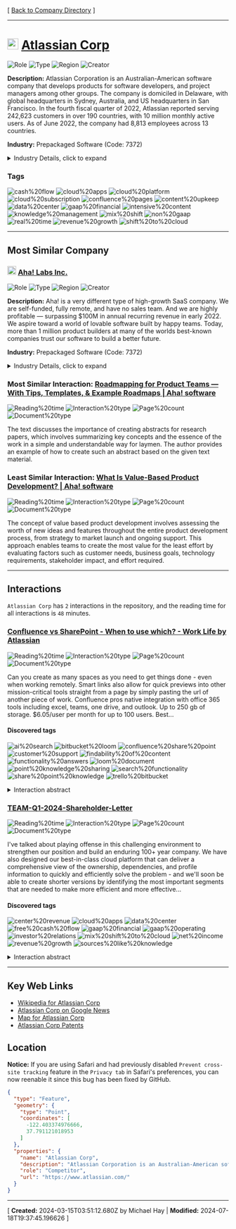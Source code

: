 [ [Back to Company Directory](./README.md) ]

---

# <img src="https://www.atlassian.com/apple-touch-icon.png" alt="Atlassian Corp Logo" height="25px" title="Atlassian Corp" />  [Atlassian Corp](https://www.atlassian.com/) 


![Role](https://img.shields.io/badge/Role-Competitor-blue?style=for-the-badge)&nbsp;![Type](https://img.shields.io/badge/Type-Public%20company-blue?style=for-the-badge)&nbsp;![Region](https://img.shields.io/badge/Region-AMER-blue?style=for-the-badge)&nbsp;![Creator](https://img.shields.io/badge/Creator-Michael%20Hay-blue?style=for-the-badge)

**Description:** Atlassian Corporation is an Australian-American software company that develops products for software developers, and project managers among other groups. The company is domiciled in Delaware, with global headquarters in Sydney, Australia, and US headquarters in San Francisco.  In the fourth fiscal quarter of 2022, Atlassian reported serving 242,623 customers in over 190 countries, with 10 million monthly active users. As of June 2022, the company had 8,813 employees across 13 countries. 

**Industry:** Prepackaged Software (Code: 7372) 


<details>
<summary>Industry Details, click to expand</summary>

* **Major Group** &#8594; Business Services (Code: 73)
* **Industry Group** &#8594; Computer Programming, Data Processing, And Other Computer Related Services (Code: 737)
* **Industry** &#8594; Prepackaged Software (Code: 7372)

</details>

### Tags


![cash%20flow](https://img.shields.io/badge/cash%20flow-blue?style=for-the-badge)&nbsp;![cloud%20apps](https://img.shields.io/badge/cloud%20apps-blue?style=for-the-badge)&nbsp;![cloud%20platform](https://img.shields.io/badge/cloud%20platform-blue?style=for-the-badge)&nbsp;![cloud%20subscription](https://img.shields.io/badge/cloud%20subscription-blue?style=for-the-badge)&nbsp;![confluence%20pages](https://img.shields.io/badge/confluence%20pages-blue?style=for-the-badge)&nbsp;![content%20upkeep](https://img.shields.io/badge/content%20upkeep-blue?style=for-the-badge)&nbsp;![data%20center](https://img.shields.io/badge/data%20center-blue?style=for-the-badge)&nbsp;![gaap%20financial](https://img.shields.io/badge/gaap%20financial-blue?style=for-the-badge)&nbsp;![intensive%20content](https://img.shields.io/badge/intensive%20content-blue?style=for-the-badge)&nbsp;![knowledge%20management](https://img.shields.io/badge/knowledge%20management-blue?style=for-the-badge)&nbsp;![mix%20shift](https://img.shields.io/badge/mix%20shift-blue?style=for-the-badge)&nbsp;![non%20gaap](https://img.shields.io/badge/non%20gaap-blue?style=for-the-badge)&nbsp;![real%20time](https://img.shields.io/badge/real%20time-blue?style=for-the-badge)&nbsp;![revenue%20growth](https://img.shields.io/badge/revenue%20growth-blue?style=for-the-badge)&nbsp;![shift%20to%20cloud](https://img.shields.io/badge/shift%20to%20cloud-blue?style=for-the-badge)


---


## Most Similar Company


### <img src="https://www.aha.io/icons/icon-512x512.png?v=4b9222967840d785d04c63c361279f97" alt="Aha! Labs Inc. Logo" height="20px" title="Aha! Labs Inc." />  [Aha! Labs Inc.](./AhaLabsInc.md) 


![Role](https://img.shields.io/badge/Role-Competitor-blue?style=for-the-badge)&nbsp;![Type](https://img.shields.io/badge/Type-Private-blue?style=for-the-badge)&nbsp;![Region](https://img.shields.io/badge/Region-AMER-blue?style=for-the-badge)&nbsp;![Creator](https://img.shields.io/badge/Creator-Michael%20Hay-blue?style=for-the-badge)

**Description:** Aha! is a very different type of high-growth SaaS company. We are self-funded, fully remote, and have no sales team. And we are highly profitable — surpassing $100M in annual recurring revenue in early 2022. We aspire toward a world of lovable software built by happy teams. Today, more than 1 million product builders at many of the worlds best-known companies trust our software to build a better future. 

**Industry:** Prepackaged Software (Code: 7372) 


<details>
<summary>Industry Details, click to expand</summary>

* **Major Group** &#8594; Business Services (Code: 73)
* **Industry Group** &#8594; Computer Programming, Data Processing, And Other Computer Related Services (Code: 737)
* **Industry** &#8594; Prepackaged Software (Code: 7372)

</details>


### Most Similar Interaction:  [Roadmapping for Product Teams — With Tips, Templates, & Example Roadmaps | Aha! software](/Interactions%2FRoadmapping%20for%20Product%20Teams%20%E2%80%94%20With%20Tips%2C%20Templates%2C%20%26%20Example%20Roadmaps%20%7C%20Aha!%20software.pdf) 


![Reading%20time](https://img.shields.io/badge/Reading%20time-10%20minutes-blue?style=for-the-badge)&nbsp;![Interaction%20type](https://img.shields.io/badge/Interaction%20type-Webpage-blue?style=for-the-badge)&nbsp;![Page%20count](https://img.shields.io/badge/Page%20count-14-blue?style=for-the-badge)&nbsp;![Document%20type](https://img.shields.io/badge/Document%20type-application%2Fpdf-blue?style=for-the-badge)

The text discusses the importance of creating abstracts for research papers, which involves summarizing key concepts and the essence of the work in a simple and understandable way for laymen. The author provides an example of how to create such an abstract based on the given text material.

### Least Similar Interaction:  [What Is Value-Based Product Development? | Aha! software](/Interactions%2FWhat%20Is%20Value-Based%20Product%20Development%3F%20%7C%20Aha!%20software.pdf) 


![Reading%20time](https://img.shields.io/badge/Reading%20time-7%20minutes-blue?style=for-the-badge)&nbsp;![Interaction%20type](https://img.shields.io/badge/Interaction%20type-Webpage-blue?style=for-the-badge)&nbsp;![Page%20count](https://img.shields.io/badge/Page%20count-8-blue?style=for-the-badge)&nbsp;![Document%20type](https://img.shields.io/badge/Document%20type-application%2Fpdf-blue?style=for-the-badge)

The concept of value based product development involves assessing the worth of new ideas and features throughout the entire product development process, from strategy to market launch and ongoing support. This approach enables teams to create the most value for the least effort by evaluating factors such as customer needs, business goals, technology requirements, stakeholder impact, and effort required.

---

## Interactions
`Atlassian Corp` has `2` interactions in the repository, and the reading time for all interactions is `48` minutes.

###  [Confluence vs SharePoint - When to use which? - Work Life by Atlassian](/Interactions%2FConfluence%20vs%20SharePoint%20-%20When%20to%20use%20which%3F%20-%20Work%20Life%20by%20Atlassian.pdf) 


![Reading%20time](https://img.shields.io/badge/Reading%20time-13%20minutes-blue?style=for-the-badge)&nbsp;![Interaction%20type](https://img.shields.io/badge/Interaction%20type-Blog%20Post-blue?style=for-the-badge)&nbsp;![Page%20count](https://img.shields.io/badge/Page%20count-13-blue?style=for-the-badge)&nbsp;![Document%20type](https://img.shields.io/badge/Document%20type-application%2Fpdf-blue?style=for-the-badge)

Can you create as many spaces as you need to get things done - even when working remotely. Smart links also allow for quick previews into other mission-critical tools straight from a page by simply pasting the url of another piece of work. Confluence pros native integration with office 365 tools including excel, teams, one drive, and outlook. Up to 250 gb of storage. $6.05/user per month for up to 100 users. Best...

#### Discovered tags


![ai%20search](https://img.shields.io/badge/ai%20search-blue?style=for-the-badge)&nbsp;![bitbucket%20loom](https://img.shields.io/badge/bitbucket%20loom-blue?style=for-the-badge)&nbsp;![confluence%20share%20point](https://img.shields.io/badge/confluence%20share%20point-blue?style=for-the-badge)&nbsp;![customer%20support](https://img.shields.io/badge/customer%20support-blue?style=for-the-badge)&nbsp;![findability%20of%20content](https://img.shields.io/badge/findability%20of%20content-blue?style=for-the-badge)&nbsp;![functionality%20answers](https://img.shields.io/badge/functionality%20answers-blue?style=for-the-badge)&nbsp;![loom%20document](https://img.shields.io/badge/loom%20document-blue?style=for-the-badge)&nbsp;![point%20knowledge%20sharing](https://img.shields.io/badge/point%20knowledge%20sharing-blue?style=for-the-badge)&nbsp;![search%20functionality](https://img.shields.io/badge/search%20functionality-blue?style=for-the-badge)&nbsp;![share%20point%20knowledge](https://img.shields.io/badge/share%20point%20knowledge-blue?style=for-the-badge)&nbsp;![trello%20bitbucket](https://img.shields.io/badge/trello%20bitbucket-blue?style=for-the-badge)



<details>
<summary>Interaction abstract</summary>

Confluence is a connected workspace for teams of all sizes that need a hub for company-wide knowledge. It helps all kinds of teams development, go-to-market, operations, you name it organize their information and manage work. Confluence's open-by-default design philosophy means everyone with access to your site can access content unless you choose to restrict permissions. Whiteboards convert sticky notes into Jira tickets with one click so your team can turn brainstormed ideas into trackable action items. Smart Links connect other apps like Figma and Google Drive files onto your whiteboard by simply copy-and-pasting UR Ls to see new ideas alongside existing ones. The app has an active marketplace with thousands of integrations, but here are some of the most popular for Atlassian's Work Life by Workplace app.   It's at 80,000+ people now, so knowledge needs to be passed on, conserved, and consolidated to grow at that scale. You can save yourself a lot of hours and free yourself up for innovation, rather than figuring out problems that are easy to solve, according to Deepa Aswani, Director of Content at Salesforcenone, who advises Cindy Ji on which app is best for her....
</details>



###  [TEAM-Q1-2024-Shareholder-Letter](/Interactions%2FTEAM-Q1-2024-Shareholder-Letter.pdf) 


![Reading%20time](https://img.shields.io/badge/Reading%20time-35%20minutes-blue?style=for-the-badge)&nbsp;![Interaction%20type](https://img.shields.io/badge/Interaction%20type-Blog%20Post-blue?style=for-the-badge)&nbsp;![Page%20count](https://img.shields.io/badge/Page%20count-24-blue?style=for-the-badge)&nbsp;![Document%20type](https://img.shields.io/badge/Document%20type-application%2Fpdf-blue?style=for-the-badge)

I've talked about playing offense in this challenging environment to strengthen our position and build an enduring 100+ year company. We have also designed our best-in-class cloud platform that can deliver a comprehensive view of the ownership, dependencies, and profile information to quickly and efficiently solve the problem - and we'll soon be able to create shorter versions by identifying the most important segments that are needed to make more efficient and more effective...

#### Discovered tags


![center%20revenue](https://img.shields.io/badge/center%20revenue-blue?style=for-the-badge)&nbsp;![cloud%20apps](https://img.shields.io/badge/cloud%20apps-blue?style=for-the-badge)&nbsp;![data%20center](https://img.shields.io/badge/data%20center-blue?style=for-the-badge)&nbsp;![free%20cash%20flow](https://img.shields.io/badge/free%20cash%20flow-blue?style=for-the-badge)&nbsp;![gaap%20financial](https://img.shields.io/badge/gaap%20financial-blue?style=for-the-badge)&nbsp;![gaap%20operating](https://img.shields.io/badge/gaap%20operating-blue?style=for-the-badge)&nbsp;![investor%20relations](https://img.shields.io/badge/investor%20relations-blue?style=for-the-badge)&nbsp;![mix%20shift%20to%20cloud](https://img.shields.io/badge/mix%20shift%20to%20cloud-blue?style=for-the-badge)&nbsp;![net%20income](https://img.shields.io/badge/net%20income-blue?style=for-the-badge)&nbsp;![revenue%20growth](https://img.shields.io/badge/revenue%20growth-blue?style=for-the-badge)&nbsp;![sources%20like%20knowledge](https://img.shields.io/badge/sources%20like%20knowledge-blue?style=for-the-badge)



<details>
<summary>Interaction abstract</summary>

In the last year, atlassian has been playing offense to strengthen its position and build an enduring 100-year-old company. It is shipping innovative new products, delivering ai-powered capabilities that will transform how its customers get work done, strengthening their position through strategic acquisitions and building a championship team. The company invests more in R&D than its peers and has a best-in-class cloud platform, so it has deep expertise across a wide range of engineering domains and can deliver new capabilities faster (and better) than peers. Itsm customers are switching from legacy itsm solutions to jira service management to deliver outstanding service at scale. compass is a new and improved way to navigate the developer experience, which is off to a flyer with several thousand paying customers already. Compass was built on the cloud and benefits from the analytics, automation, and capabilities we've been building.  and it also provides another compelling reason for customers to migrate to Jira, as well as unleashing the power of iAi across the platform. Customers at hundreds of companies large and small participated in the early access program and "love the hell out of it," according to the feedback from customers who have already used it. They are already experiencing these powerful new features....
</details>



---


## Key Web Links

*  [Wikipedia for Atlassian Corp](https://en.wikipedia.org/wiki/Atlassian) 
*  [Atlassian Corp on Google News](https%3A%2F%2Fnews.google.com%2Fsearch%3Fq%3DAtlassian%2520Corp) 
*  [Map for Atlassian Corp](https%3A%2F%2Fwww.google.com%2Fmaps%2Fplace%2F350%2520Bush%2520St%252C%2520Floor%252013%252C%2520San%2520Francisco%252C%2520California%252C%252094104) 
*  [Atlassian Corp Patents](https%3A%2F%2Fpatents.google.com%2F%3Fassignee%3DAtlassian%2520Corp) 


## Location
**Notice:** If you are using Safari and had previously disabled `Prevent cross-site tracking` feature in the `Privacy tab` in Safari's preferences, you can now reenable it since this bug has been fixed by GitHub.

```geojson
{
  "type": "Feature",
  "geometry": {
    "type": "Point",
    "coordinates": [
      -122.403374976666,
      37.791121018953
    ]
  },
  "properties": {
    "name": "Atlassian Corp",
    "description": "Atlassian Corporation is an Australian-American software company that develops products for software developers, and project managers among other groups. The company is domiciled in Delaware, with global headquarters in Sydney, Australia, and US headquarters in San Francisco.  In the fourth fiscal quarter of 2022, Atlassian reported serving 242,623 customers in over 190 countries, with 10 million monthly active users. As of June 2022, the company had 8,813 employees across 13 countries.",
    "role": "Competitor",
    "url": "https://www.atlassian.com/"
  }
}
```

---
[ **Created:** 2024-03-15T03:51:12.680Z by Michael Hay | **Modified:** 2024-07-18T19:37:45.196626 ]